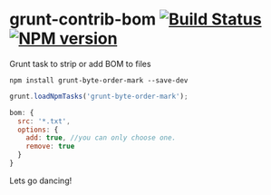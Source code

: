 grunt-contrib-bom [![Build Status](https://api.travis-ci.org/bergquist/grunt-byte-order-mark.png)](https://travis-ci.org/bergquist/grunt-byte-order-mark) [![NPM version](https://badge.fury.io/js/grunt-byte-order-mark.png)](https://npmjs.org/package/grunt-byte-order-mark)
=================

Grunt task to strip or add BOM to files

```shell
npm install grunt-byte-order-mark --save-dev
```

```js
grunt.loadNpmTasks('grunt-byte-order-mark');
```

```js
bom: {
  src: '*.txt',
  options: {
    add: true, //you can only choose one.
    remove: true
  }
}
```

Lets go dancing!